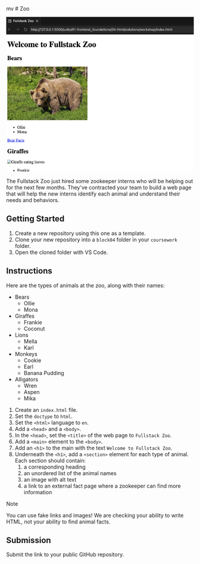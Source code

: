mv # Zoo

![](/example.png)

The Fullstack Zoo just hired some zookeeper interns who will be helping out for the next few months. They've contracted your team to build a web page that will help the new interns identify each animal and understand their needs and behaviors.

## Getting Started

1. Create a new repository using this one as a template.
2. Clone your new repository into a `block04` folder in your `coursework` folder.
3. Open the cloned folder with VS Code.

## Instructions

Here are the types of animals at the zoo, along with their names:

- Bears
  - Ollie
  - Mona
- Giraffes
  - Frankie
  - Coconut
- Lions
  - Mella
  - Karl
- Monkeys
  - Cookie
  - Earl
  - Banana Pudding
- Alligators
  - Wren
  - Aspen
  - Mika

1. Create an `index.html` file.
2. Set the `doctype` to `html`.
3. Set the `<html>` language to `en`.
4. Add a `<head>` and a `<body>`.
5. In the `<head>`, set the `<title>` of the web page to `Fullstack Zoo`.
6. Add a `<main>` element to the `<body>`.
7. Add an `<h1>` to the main with the text `Welcome to Fullstack Zoo`.
8. Underneath the `<h1>`, add a `<section>` element for each type of animal. Each section should contain:
   1. a corresponding heading
   2. an unordered list of the animal names
   3. an image with alt text
   4. a link to an external fact page where a zookeeper can find more information

> [!NOTE]
>
> You can use fake links and images! We are checking your ability to write HTML, not your ability to find animal facts.

## Submission

Submit the link to your public GitHub repository.
